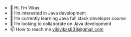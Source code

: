 - 👋 Hi, I’m Vikas
- 👀 I’m interested in Java development
- 🌱 I’m currently learning Java full stack developer course
- 💞️ I’m looking to collaborate on Java development
- 📫 How to reach me vikivikas838@gmail.com

<!---
06Vikas/06Vikas is a ✨ special ✨ repository because its `README.md` (this file) appears on your GitHub profile.
You can click the Preview link to take a look at your changes.
--->
